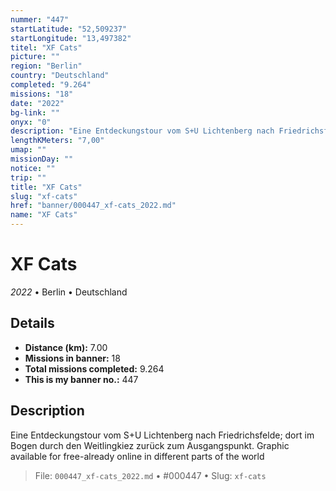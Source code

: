 ```yaml
---
nummer: "447"
startLatitude: "52,509237"
startLongitude: "13,497382"
titel: "XF Cats"
picture: ""
region: "Berlin"
country: "Deutschland"
completed: "9.264"
missions: "18"
date: "2022"
bg-link: ""
onyx: "0"
description: "Eine Entdeckungstour vom S+U Lichtenberg nach Friedrichsfelde; dort im Bogen durch den Weitlingkiez zurück zum Ausgangspunkt.\nGraphic available for free-already online in different parts of the world"
lengthKMeters: "7,00"
umap: ""
missionDay: ""
notice: ""
trip: ""
title: "XF Cats"
slug: "xf-cats"
href: "banner/000447_xf-cats_2022.md"
name: "XF Cats"
---
```

# XF Cats

*2022* • Berlin • Deutschland





## Details
- **Distance (km):** 7.00
- **Missions in banner:** 18
- **Total missions completed:** 9.264
- **This is my banner no.:** 447



## Description
Eine Entdeckungstour vom S+U Lichtenberg nach Friedrichsfelde; dort im Bogen durch den Weitlingkiez zurück zum Ausgangspunkt.
Graphic available for free-already online in different parts of the world




> File: `000447_xf-cats_2022.md`
> • #000447
> • Slug: `xf-cats`
